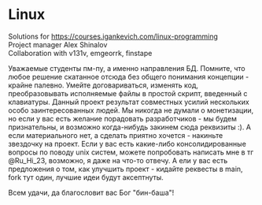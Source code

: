 # Linux
Solutions for https://courses.igankevich.com/linux-programming   
Project manager Alex Shinalov                                  
Collaboration with v131v, emgeorrk, finstape

Уважаемые студенты пм-пу, а именно направления БД. Помните, что любое решение скатанное отсюда без общего понимания концепции - крайне палевно. Умейте договариваться, изменять код, преобразовывать исполняемые файлы в простой скрипт, введенный с клавиатуры. 
Данный проект результат совместных усилий нескольких особо заинтересованных людей. Мы никогда не думали о монетизации, но если у вас есть желание порадовать разработчиков - мы будем признательны, и возможно когда-нибудь закинем сюда реквизиты :). А если материального нет, а сделать приятно хочется - накиньте звездочку на проект.
Если у вас есть какие-либо консолидированные вопросы по поводу unix систем, можете попробовать написать мне в тг @Ru_Hi_23, возможно, я даже на что-то отвечу. 
А ели у вас есть предложения о том, как улучшить проект - кидайте реквесты в main, fork тут один, лучшие идеи будут аксептнуты.

Всем удачи, да благословит вас Бог  "бин-баша"!

